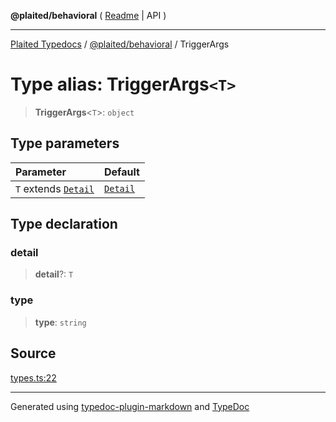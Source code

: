 **@plaited/behavioral** ( [Readme](../README.md) \| API )

***

[Plaited Typedocs](../../../modules.md) / [@plaited/behavioral](../modules.md) / TriggerArgs

# Type alias: TriggerArgs`<T>`

> **TriggerArgs**\<`T`\>: `object`

## Type parameters

| Parameter | Default |
| :------ | :------ |
| `T` extends [`Detail`](Detail.md) | [`Detail`](Detail.md) |

## Type declaration

### detail

> **detail**?: `T`

### type

> **type**: `string`

## Source

[types.ts:22](https://github.com/plaited/plaited/blob/b151218/libs/behavioral/src/types.ts#L22)

***

Generated using [typedoc-plugin-markdown](https://www.npmjs.com/package/typedoc-plugin-markdown) and [TypeDoc](https://typedoc.org/)
